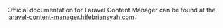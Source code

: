 Official documentation for Laravel Content Manager can be found at the [laravel-content-manager.hifebriansyah.com](http://laravel-content-manager.hifebriansyah.com).
